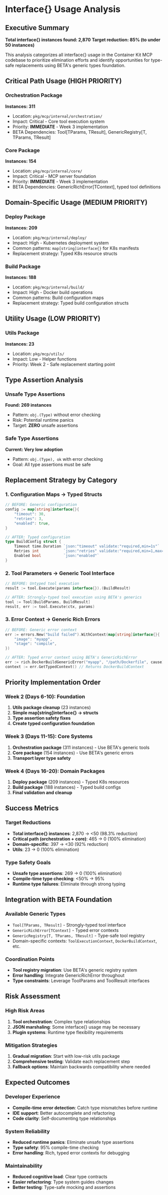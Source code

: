 # Interface{} Usage Analysis

## Executive Summary
**Total interface{} instances found: 2,870**
**Target reduction: 85% (to under 50 instances)**

This analysis categorizes all interface{} usage in the Container Kit MCP codebase to prioritize elimination efforts and identify opportunities for type-safe replacements using BETA's generic types foundation.

## Critical Path Usage (HIGH PRIORITY)

### Orchestration Package
**Instances: 311**
- Location: `pkg/mcp/internal/orchestration/`
- Impact: Critical - Core tool execution system
- Priority: **IMMEDIATE** - Week 3 implementation
- BETA Dependencies: Tool[TParams, TResult], GenericRegistry[T, TParams, TResult]

### Core Package
**Instances: 154**
- Location: `pkg/mcp/internal/core/`
- Impact: Critical - MCP server foundation
- Priority: **IMMEDIATE** - Week 3 implementation
- BETA Dependencies: GenericRichError[TContext], typed tool definitions

## Domain-Specific Usage (MEDIUM PRIORITY)

### Deploy Package
**Instances: 209**
- Location: `pkg/mcp/internal/deploy/`
- Impact: High - Kubernetes deployment system
- Common patterns: `map[string]interface{}` for K8s manifests
- Replacement strategy: Typed K8s resource structs

### Build Package  
**Instances: 188**
- Location: `pkg/mcp/internal/build/`
- Impact: High - Docker build operations
- Common patterns: Build configuration maps
- Replacement strategy: Typed build configuration structs

## Utility Usage (LOW PRIORITY)

### Utils Package
**Instances: 23**
- Location: `pkg/mcp/utils/`
- Impact: Low - Helper functions
- Priority: Week 2 - Safe replacement starting point

## Type Assertion Analysis

### Unsafe Type Assertions
**Found: 269 instances**
- Pattern: `obj.(Type)` without error checking
- Risk: Potential runtime panics
- Target: **ZERO** unsafe assertions

### Safe Type Assertions
**Current: Very low adoption**
- Pattern: `obj.(Type), ok` with error checking
- Goal: All type assertions must be safe

## Replacement Strategy by Category

### 1. Configuration Maps → Typed Structs
```go
// BEFORE: Generic configuration
config := map[string]interface{}{
    "timeout": 30,
    "retries": 3,
    "enabled": true,
}

// AFTER: Typed configuration
type BuildConfig struct {
    Timeout time.Duration `json:"timeout" validate:"required,min=1s"`
    Retries int           `json:"retries" validate:"required,min=1,max=10"`
    Enabled bool          `json:"enabled"`
}
```

### 2. Tool Parameters → Generic Tool Interface
```go
// BEFORE: Untyped tool execution
result := tool.Execute(params interface{}).(BuildResult)

// AFTER: Strongly-typed tool execution using BETA's generics
tool := Tool[BuildParams, BuildResult]
result, err := tool.Execute(ctx, params)
```

### 3. Error Context → Generic Rich Errors
```go
// BEFORE: Generic error context
err := errors.New("build failed").WithContext(map[string]interface{}{
    "image": "myapp",
    "stage": "compile",
})

// AFTER: Typed error context using BETA's GenericRichError
err := rich.DockerBuildGenericError("myapp", "/path/Dockerfile", cause)
context := err.GetTypedContext() // Returns DockerBuildContext
```

## Priority Implementation Order

### Week 2 (Days 6-10): Foundation
1. **Utils package cleanup** (23 instances)
2. **Simple map[string]interface{} → structs**
3. **Type assertion safety fixes**
4. **Create typed configuration foundation**

### Week 3 (Days 11-15): Core Systems
1. **Orchestration package** (311 instances) - Use BETA's generic tools
2. **Core package** (154 instances) - Use BETA's generic errors
3. **Transport layer type safety**

### Week 4 (Days 16-20): Domain Packages
1. **Deploy package** (209 instances) - Typed K8s resources
2. **Build package** (188 instances) - Typed build configs
3. **Final validation and cleanup**

## Success Metrics

### Target Reductions
- **Total interface{} instances**: 2,870 → <50 (98.3% reduction)
- **Critical path (orchestration + core)**: 465 → 0 (100% elimination)
- **Domain-specific**: 397 → <30 (92% reduction)
- **Utils**: 23 → 0 (100% elimination)

### Type Safety Goals
- **Unsafe type assertions**: 269 → 0 (100% elimination)
- **Compile-time type checking**: <50% → 95%
- **Runtime type failures**: Eliminate through strong typing

## Integration with BETA Foundation

### Available Generic Types
- `Tool[TParams, TResult]` - Strongly-typed tool interface
- `GenericRichError[TContext]` - Typed error contexts
- `GenericRegistry[T, TParams, TResult]` - Type-safe tool registry
- Domain-specific contexts: `ToolExecutionContext`, `DockerBuildContext`, etc.

### Coordination Points
- **Tool registry migration**: Use BETA's generic registry system
- **Error handling**: Integrate GenericRichError throughout
- **Type constraints**: Leverage ToolParams and ToolResult interfaces

## Risk Assessment

### High Risk Areas
1. **Tool orchestration**: Complex type relationships
2. **JSON marshaling**: Some interface{} usage may be necessary
3. **Plugin systems**: Runtime type flexibility requirements

### Mitigation Strategies
1. **Gradual migration**: Start with low-risk utils package
2. **Comprehensive testing**: Validate each replacement step
3. **Fallback options**: Maintain backwards compatibility where needed

## Expected Outcomes

### Developer Experience
- **Compile-time error detection**: Catch type mismatches before runtime
- **IDE support**: Better autocomplete and refactoring
- **Code clarity**: Self-documenting type relationships

### System Reliability
- **Reduced runtime panics**: Eliminate unsafe type assertions
- **Type safety**: 95% compile-time checking
- **Error handling**: Rich, typed error contexts for debugging

### Maintainability
- **Reduced cognitive load**: Clear type contracts
- **Easier refactoring**: Type system guides changes
- **Better testing**: Type-safe mocking and assertions